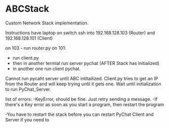 # ABCStack
Custom Network Stack implementation.

Instructions
have laptop on switch
ssh into 192.168.128.103 (Router)
and 192.168.128.101 (Client)

on 103 - run router.py
on 101:
  - run client.py
  - then in another termial run server pychat (AFTER Stack has initialized)
  - in another one run client pychat. 

Cannot run pycaht server until ABC intitailized. Client.py tries to get an IP from the Router and will keep trying until it gets one. Wait until initialization to run PyChat_Server.

list of errors:
-KeyError, should be fine. Just retry sending a message.
  -If there's a Key error as soon as you start a program, then restart the program

-You have to restart the stack before you can restart PyChat Client and Server if you need to

